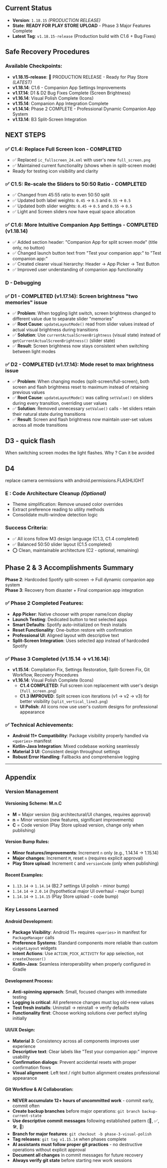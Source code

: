 ## Current Status

- **Version**: `1.18.15` *(PRODUCTION RELEASE)*
- **State**: **READY FOR PLAY STORE UPLOAD** - Phase 3 Major Features Complete  
- **Latest Tag**: `v1.18.15-release` (Production build with C1.6 + Bug Fixes)

## Safe Recovery Procedures

### **Available Checkpoints:**
- **v1.18.15-release**: 🚀 PRODUCTION RELEASE - Ready for Play Store *(LATEST)*
- **v1.18.14**: C1.6 - Companion App Settings Improvements
- **v1.17.14**: D1 & D2 Bug Fixes Complete (Screen Brightness) 
- **v1.16.14**: Visual Polish Complete (Icons) 
- **v1.15.14**: Companion App Integration Complete
- **v1.14.14**: Phase 2 COMPLETE - Professional Dynamic Companion App System
- **v1.13.14**: B3 Split-Screen Integration

## NEXT STEPS

### ✅ **C1.4: Replace Full Screen Icon** - COMPLETED
- ✅ Replaced `ic_fullscreen_24.xml` with user's new `full_screen.png` 
- ✅ Maintained current functionality (shows when in split-screen mode)
- Ready for testing icon visibility and clarity

### ✅ **C1.5: Re-scale the Sliders to 50:50 Ratio** - COMPLETED
- ✅ Changed from 45:55 ratio to even 50:50 split
- ✅ Updated both label weights: `0.45` → `0.5` and `0.55` → `0.5`
- ✅ Updated both slider weights: `0.45` → `0.5` and `0.55` → `0.5`
- ✅ Light and Screen sliders now have equal space allocation

### ✅ **C1.6: More Intuitive Companion App Settings** - COMPLETED (v1.18.14)
- ✅ Added section header: "Companion App for split screen mode" (title only, no button)
- ✅ Changed launch button text from "Test your companion app:" to "Test companion app:"  
- ✅ Created clearer visual hierarchy: Header → App Picker → Test Button
- ✅ Improved user understanding of companion app functionality


### D - Debugging
### ✅ **D1 - COMPLETED** (v1.17.14): Screen brightness "two memories" issue  
- ✅ **Problem**: When toggling light switch, screen brightness changed to different value due to separate slider "memories"  
- ✅ **Root Cause**: `updateLayoutMode()` read from slider values instead of actual visual brightness during transitions
- ✅ **Solution**: Use `currentActualScreenBrightness` (visual state) instead of `getCurrentActualScreenBrightness()` (slider state)
- ✅ **Result**: Screen brightness now stays consistent when switching between light modes

### ✅ **D2 - COMPLETED** (v1.17.14): Mode reset to max brightness issue  
- ✅ **Problem**: When changing modes (split-screen/full-screen), both screen and flash brightness reset to maximum instead of retaining previous values
- ✅ **Root Cause**: `updateLayoutMode()` was calling `setValue()` on sliders during every transition, overriding user values
- ✅ **Solution**: Removed unnecessary `setValue()` calls - let sliders retain their natural state during transitions
- ✅ **Result**: Screen and flash brightness now maintain user-set values across all mode transitions

## D3 - quick flash
When switching screen modes the light flashes. Why ? Can it be avoided

## D4
replace camera oermissions with android.permissions.FLASHLIGHT


### **E : Code Architecture Cleanup** *(Optional)*
- Theme simplification: Remove unused color overrides
- Extract preference reading to utility methods  
- Consolidate multi-window detection logic

### **Success Criteria:**
- ✅ All icons follow M3 design language (C1.3, C1.4 completed)
- ✅ Balanced 50:50 slider layout (C1.5 completed)
- ⭕ Clean, maintainable architecture (C2 - optional, remaining)

## Phase 2 & 3 Accomplishments Summary

**Phase 2**: Hardcoded Spotify split-screen → Full dynamic companion app system  
**Phase 3**: Recovery from disaster + Final companion app integration

### ✅ **Phase 2 Completed Features:**
- **App Picker**: Native chooser with proper name/icon display  
- **Launch Testing**: Dedicated button to test selected apps
- **Smart Defaults**: Spotify auto-initialized on fresh installs
- **Reset Functionality**: One-button restore with confirmation
- **Professional UI**: Aligned layout with descriptive text
- **Split-Screen Integration**: Uses selected app instead of hardcoded Spotify

### ✅ **Phase 3 Completed (v1.15.14 → v1.16.14):**
- **v1.15.14**: Compilation Fix, Settings Restoration, Split-Screen Fix, Git Workflow, Recovery Procedures
- **v1.16.14**: Visual Polish Complete (Icons)
  - **C1.4 COMPLETED**: Full screen icon replacement with user's design (`full_screen.png`)
  - **C1.3 IMPROVED**: Split screen icon iterations (v1 → v2 → v3) for better visibility (`split_vertical_line3.png`)
  - **UI Polish**: All icons now use user's custom designs for professional appearance

### ✅ **Technical Achievements:**
- **Android 11+ Compatibility**: Package visibility properly handled via `<queries>` manifest
- **Kotlin-Java Integration**: Mixed codebase working seamlessly  
- **Material 3 UI**: Consistent design throughout settings
- **Robust Error Handling**: Fallbacks and comprehensive logging


---

## Appendix

### **Version Management**

#### **Versioning Scheme: M.n.C**
- **M** = Major version (big architectural/UI changes, requires approval)
- **n** = Minor version (new features, significant improvements)  
- **C** = Code version (Play Store upload version, change only when publishing)

#### **Version Bump Rules:**
- **Minor features/improvements**: Increment `n` only (e.g., 1.14.14 → 1.15.14)
- **Major changes**: Increment `M`, reset `n` (requires explicit approval)
- **Play Store upload**: Increment `C` and `versionCode` (only when publishing)

#### **Recent Examples:**
- `1.13.14` → `1.14.14` (B2.7 settings UI polish - minor bump)
- `1.14.14` → `2.0.14` (hypothetical major UI overhaul - major bump)
- `1.14.14` → `1.14.15` (Play Store upload - code bump)

### **Key Lessons Learned**

#### **Android Development:**
- **Package Visibility**: Android 11+ requires `<queries>` in manifest for `PackageManager` calls
- **Preference Systems**: Standard components more reliable than custom `widgetLayout` widgets
- **Intent Actions**: Use `ACTION_PICK_ACTIVITY` for app selection, not `createChooser()` 
- **Kotlin-Java**: Seamless interoperability when properly configured in Gradle

#### **Development Process:**
- **Anti-spinning approach**: Small, focused changes with immediate testing
- **Logging is critical**: All preference changes must log old→new values
- **Test fresh installs**: Uninstall → reinstall → verify defaults
- **Functionality first**: Choose working solutions over perfect styling initially

#### **UI/UX Design:**
- **Material 3**: Consistency across all components improves user experience
- **Descriptive text**: Clear labels like "Test your companion app:" improve usability  
- **Confirmation dialogs**: Prevent accidental resets with proper confirmation flows
- **Visual alignment**: Left text / right button alignment creates professional appearance

#### **Git Workflow & AI Collaboration:**
- **NEVER accumulate 12+ hours of uncommitted work** - commit early, commit often
- **Create backup branches** before major operations: `git branch backup-current-state`
- **Use descriptive commit messages** following established pattern (🎯, ✅, 🛠️, 🐛)
- **Branch for major features**: `git checkout -b phase-3-visual-polish`
- **Tag releases**: `git tag v1.15.14` when phases complete
- **AI assistants must follow proper git practices** - no destructive operations without explicit approval
- **Document all changes** in commit messages for future recovery
- **Always verify git state** before starting new work sessions


